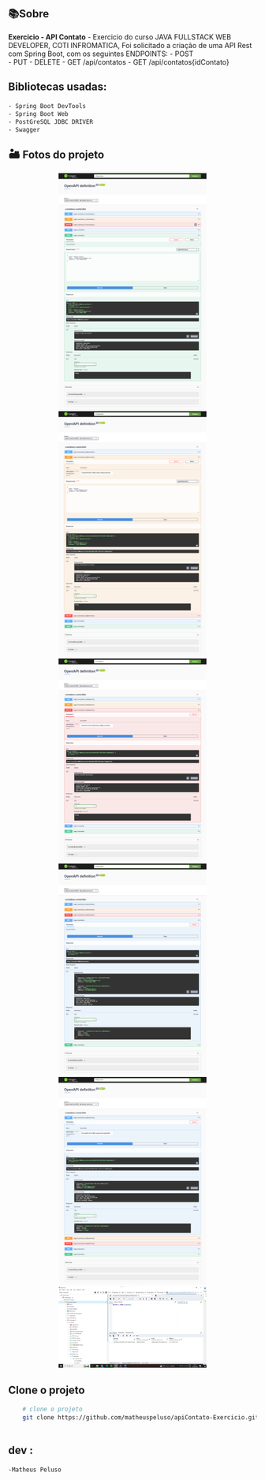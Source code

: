 ## 📚Sobre

**Exercicio - API Contato** - Exercicio do curso JAVA FULLSTACK WEB DEVELOPER, COTI INFROMATICA, Foi solicitado a criação de uma API Rest com Spring Boot, com os seguintes ENDPOINTS: 
    -   POST   
    -   PUT
    -   DELETE
    -   GET     /api/contatos
    -   GET     /api/contatos{idContato}

## Bibliotecas usadas:
    - Spring Boot DevTools
    - Spring Boot Web
    - PostGreSQL JDBC DRIVER
    - Swagger

## 🏜️ Fotos do projeto
<div align="center">
    <img src="./prints/POST.png" width="300px">
    <img src="./prints/PUT.png" width="300px">
    <img src="./prints/DELETE.png" width="300px">
    <img src="./prints/GETALL.png" width="300px">
    <img src="./prints/GETBYID.png" width="300px">
    <img src="./prints/POSTGREE.png" width="300px">
</div>


## Clone o projeto
```bash
    # clone o projeto
    git clone https://github.com/matheuspeluso/apiContato-Exercicio.git
    
```
## dev : 
    -Matheus Peluso